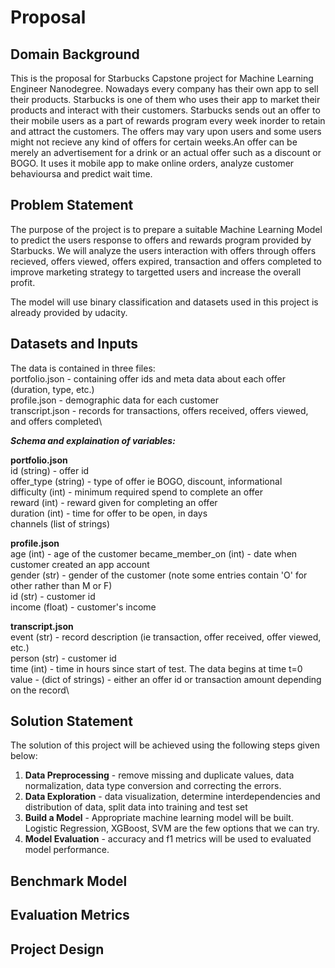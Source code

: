 # Proposal

## Domain Background
This is the proposal for Starbucks Capstone project for Machine Learning Engineer Nanodegree. Nowadays every company has their own app to sell their products. Starbucks is one of them who uses their app to market their products and interact with their customers. Starbucks sends out an offer to their mobile users as a part of rewards program every week inorder to retain and attract the customers. The offers may vary upon users and some users might not recieve any kind of offers for certain weeks.An offer can be merely an advertisement for a drink or an actual offer such as a discount or BOGO. It uses it mobile app to make online orders, analyze customer behavioursa and predict wait time. 

## Problem Statement
The purpose of the project is to prepare a suitable Machine Learning Model to predict the users response to offers and rewards program provided by Starbucks. We will analyze the users interaction with offers through offers recieved, offers viewed, offers expired, transaction and offers completed to improve marketing strategy to targetted users and increase the overall profit. 

The model will use binary classification and  datasets used in this project is already provided by udacity.

## Datasets and Inputs
The data is contained in three files:\
portfolio.json - containing offer ids and meta data about each offer (duration, type, etc.)\
profile.json - demographic data for each customer\
transcript.json - records for transactions, offers received, offers viewed, and offers completed\

***Schema and explaination of variables:***

**portfolio.json**\
id (string) - offer id\
offer_type (string) - type of offer ie BOGO, discount, informational\
difficulty (int) - minimum required spend to complete an offer\
reward (int) - reward given for completing an offer\
duration (int) - time for offer to be open, in days\
channels (list of strings)

**profile.json**\
age (int) - age of the customer
became_member_on (int) - date when customer created an app account\
gender (str) - gender of the customer (note some entries contain 'O' for other rather than M or F)\
id (str) - customer id\
income (float) - customer's income

**transcript.json**\
event (str) - record description (ie transaction, offer received, offer viewed, etc.)\
person (str) - customer id\
time (int) - time in hours since start of test. The data begins at time t=0\
value - (dict of strings) - either an offer id or transaction amount depending on the record\

## Solution Statement
The solution of this project will be achieved using the following steps given below:
1. **Data Preprocessing** - remove missing and duplicate values, data normalization, data type conversion and correcting the errors.
2. **Data Exploration** - data visualization, determine interdependencies and distribution of data, split data into training and test set
3. **Build a Model** - Appropriate machine learning model will be built. Logistic Regression, XGBoost, SVM are the few options that we can try.
4. **Model Evaluation** - accuracy and f1 metrics will be used to evaluated model performance.

## Benchmark Model

## Evaluation Metrics

## Project Design
